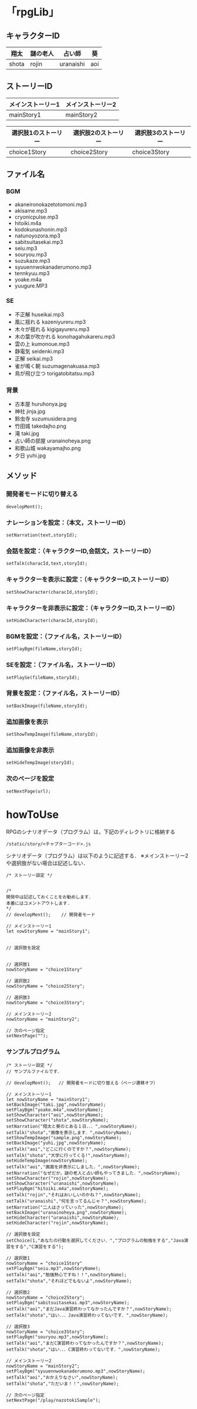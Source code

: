 # 「rpgLib」
## キャラクターID
|翔太|謎の老人|  占い師   |葵|
|----|------|---------|---|
|shota|rojin|uranaishi|aoi|
## ストーリーID
|メインストーリー1|メインストーリー2|
|---------------|--------------|
|mainStory1|mainStory2|


|選択肢1のストーリー|選択肢2のストーリー|選択肢3のストーリー|
|----------------|----------------|----------------|
|choice1Story|choice2Story|choice3Story|


## ファイル名
### BGM
- akaneironokazetotomoni.mp3
- akisame.mp3
- cryonicpulse.mp3
- hitoiki.m4a
- kodokunashonin.mp3
- natunoyozora.mp3
- sabitsuitasekai.mp3
- seiu.mp3
- souryou.mp3
- suzukaze.mp3
- syuuennwokanaderumono.mp3
- tennkyuu.mp3
- yoake.m4a
- yuugure.MP3
### SE
- 不正解
huseikai.mp3
- 風に揺れる
kazeniyureru.mp3
- 木々が揺れる
kigigayureru.mp3
- 木の葉が吹かれる
konohagahukareru.mp3
- 雲の上
kumonoue.mp3
- 静電気
seidenki.mp3
- 正解
seikai.mp3
- 雀が鳴く朝
suzumagenakuasa.mp3
- 鳥が飛び立つ
torigatobitatsu.mp3
### 背景
- 古本屋
huruhonya.jpg
- 神社
jinja.jpg
- 鈴虫寺
suzumusidera.png
- 竹田城
takedajho.png
- 滝
taki.jpg
- 占い師の部屋
uranainoheya.png
- 和歌山城
wakayamajho.png
- 夕日
yuhi.jpg

## メソッド
### 開発者モードに切り替える
```
developMent();
```

### ナレーションを設定：（本文，ストーリーID）
```
setNarration(text,storyId);
```

### 会話を設定：（キャラクターID,会話文，ストーリーID）
```
setTalk(characId,text,storyId);
```


### キャラクターを表示に設定：（キャラクターID,ストーリーID）
```
setShowCharacter(characId,storyId);
```

### キャラクターを非表示に設定：（キャラクターID,ストーリーID）
```
setHideCharacter(characId,storyId);
```
### BGMを設定：（ファイル名，ストーリーID）
```
setPlayBgm(fileName,storyId);
```

### SEを設定：（ファイル名，ストーリーID）
```
setPlaySe(fileName,storyId);
```
### 背景を設定：（ファイル名，ストーリーID）
```
setBackImage(fileName,storyId);
```
### 追加画像を表示
```
setShowTempImage(fileName,storyId);
```

### 追加画像を非表示
```
setHideTempImage(storyId);
```

### 次のページを設定
```
setNextPage(url);
```


# howToUse
RPGのシナリオデータ（プログラム）は，下記のディレクトリに格納する
```
/static/story/<チャプターコード>.js
```
シナリオデータ（プログラム）は以下のように記述する．
※メインストーリー2や選択肢がない場合は記述しない．
```
/* ストーリー設定 */


/* 
開発中は記述しておくことをお勧めします．
本番にはコメントアウトします.
*/
// developMent();    // 開発者モード

// メインストーリー1
let nowStoryName = "mainStory1";


// 選択肢を設定


// 選択肢1
nowStoryName = "choice1Story"

// 選択肢2
nowStoryName = "choice2Story";

// 選択肢3
nowStoryName = "choice3Story";

// メインストーリー2
nowStoryName = "mainStory2";

// 次のページ指定
setNextPage("");
```


### サンプルプログラム
```
/* ストーリー設定 */
// サンプルファイルです．

// developMent();   // 開発者モードに切り替える（ページ遷移オフ）

// メインストーリー1
let nowStoryName = "mainStory1";
setBackImage("taki.jpg",nowStoryName);
setPlayBgm("yoake.m4a",nowStoryName);
setShowCharacter("aoi",nowStoryName);
setShowCharacter("shota",nowStoryName);
setNarration("翔太と葵のとある１日．．．",nowStoryName);
setTalk("shota","画像を表示します．",nowStoryName);
setShowTempImage("sample.png",nowStoryName);
setBackImage("yuhi.jpg",nowStoryName);
setTalk("aoi","どこに行くのですか？",nowStoryName);
setTalk("shota","大学に行ってくる!",nowStoryName);
setHideTempImage(nowStoryName);
setTalk("aoi","画面を非表示にしました．",nowStoryName);
setNarration("なぜだか，謎の老人と占い師もやってきました．",nowStoryName);
setShowCharacter("rojin",nowStoryName);
setShowCharacter("uranaishi",nowStoryName);
setPlayBgm("hitoiki.m4a",nowStoryName);
setTalk("rojin","それはおいしいのかね？",nowStoryName);
setTalk("uranaishi","何を言ってるんじゃ？",nowStoryName);
setNarration("二人はさっていった",nowStoryName);
setBackImage("uranainoheya.png",nowStoryName);
setHideCharacter("uranaishi",nowStoryName);
setHideCharacter("rojin",nowStoryName);

// 選択肢を設定
setChoice(1,"あなたの行動を選択してください．","プログラムの勉強をする","Java演習をする","C演習をする");

// 選択肢1
nowStoryName = "choice1Story"
setPlayBgm("seiu.mp3",nowStoryName);
setTalk("aoi","勉強熱心ですね！！",nowStoryName);
setTalk("shota","それほどでもないよ",nowStoryName);

// 選択肢2
nowStoryName = "choice2Story";
setPlayBgm("sabitsuitasekai.mp3",nowStoryName);
setTalk("aoi","まだJava演習終わってなかったんですか？",nowStoryName);
setTalk("shota","はい．．．Java演習終わってないです．",nowStoryName);

// 選択肢3
nowStoryName = "choice3Story";
setPlayBgm("souryou.mp3",nowStoryName);
setTalk("aoi","まだC演習終わってなかったんですか？",nowStoryName);
setTalk("shota","はい．．．C演習終わってないです．",nowStoryName);

// メインストーリー2
nowStoryName = "mainStory2";
setPlayBgm("syuuennwokanaderumono.mp3",nowStoryName);
setTalk("aoi","おかえりなさい",nowStoryName);
setTalk("shota","ただいま！！",nowStoryName);

// 次のページ指定
setNextPage("/play/nazotokiSample");
```